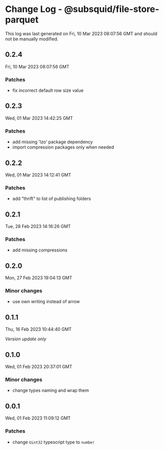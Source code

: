 # Change Log - @subsquid/file-store-parquet

This log was last generated on Fri, 10 Mar 2023 08:07:56 GMT and should not be manually modified.

## 0.2.4
Fri, 10 Mar 2023 08:07:56 GMT

### Patches

- fix incorrect default row size value

## 0.2.3
Wed, 01 Mar 2023 14:42:25 GMT

### Patches

- add missing 'lzo' package dependency
- import compression packages only when needed

## 0.2.2
Wed, 01 Mar 2023 14:12:41 GMT

### Patches

- add "thrift" to list of publishing folders

## 0.2.1
Tue, 28 Feb 2023 14:16:26 GMT

### Patches

- add missing compressions

## 0.2.0
Mon, 27 Feb 2023 19:04:13 GMT

### Minor changes

- use own writing instead of arrow

## 0.1.1
Thu, 16 Feb 2023 10:44:40 GMT

_Version update only_

## 0.1.0
Wed, 01 Feb 2023 20:37:01 GMT

### Minor changes

- change types naming and wrap them

## 0.0.1
Wed, 01 Feb 2023 11:09:12 GMT

### Patches

- change `Uint32` typescript type to `number`


